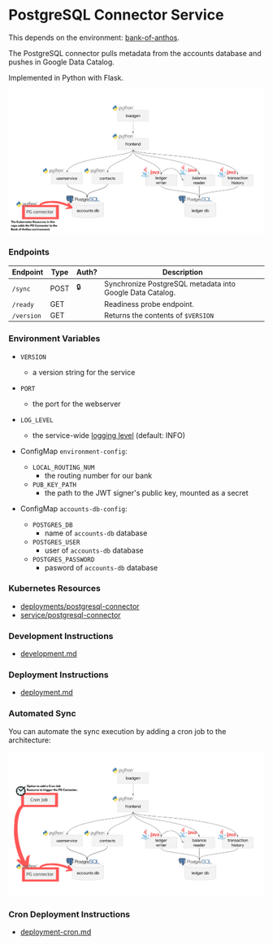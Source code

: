 # PostgreSQL Connector Service

This depends on the environment: [bank-of-anthos](https://github.com/GoogleCloudPlatform/bank-of-anthos).

The PostgreSQL connector pulls metadata from the accounts database and pushes in Google Data Catalog.

Implemented in Python with Flask.

![Architecture Diagram](./docs/architecture.png)

### Endpoints

| Endpoint                | Type  | Auth? | Description                                                        |
| ----------------------- | ----- | ----- | ------------------------------------------------------------------ |
| `/sync`                 | POST  | 🔒    |  Synchronize PostgreSQL metadata into Google Data Catalog.         |
| `/ready`                | GET   |       |  Readiness probe endpoint.                                         |
| `/version`              | GET   |       |  Returns the contents of `$VERSION`                                |


### Environment Variables

- `VERSION`
  - a version string for the service
- `PORT`
  - the port for the webserver
- `LOG_LEVEL`
  - the service-wide [logging level](https://docs.python.org/3/library/logging.html#levels) (default: INFO)

- ConfigMap `environment-config`:
  - `LOCAL_ROUTING_NUM`
    - the routing number for our bank
  - `PUB_KEY_PATH`
    - the path to the JWT signer's public key, mounted as a secret

- ConfigMap `accounts-db-config`:
  - `POSTGRES_DB`
    - name of `accounts-db` database
  - `POSTGRES_USER`
    - user of `accounts-db` database
  - `POSTGRES_PASSWORD`
    - pasword of `accounts-db` database

### Kubernetes Resources

- [deployments/postgresql-connector](postgresql-connector.yaml)
- [service/postgresql-connector](postgresql-connector.yaml)

### Development Instructions

- [development.md](development.md)

### Deployment Instructions

- [deployment.md](deployment.md)

### Automated Sync
You can automate the sync execution by adding a cron job to the architecture:

![Architecture Cron Diagram](./docs/architecture-cron-02.png)

### Cron Deployment Instructions

- [deployment-cron.md](deployment-cron.md)
